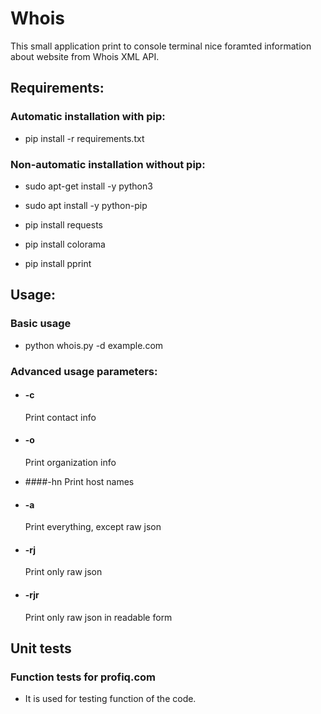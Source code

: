 # Whois

This small application print to console terminal nice foramted information about website from Whois XML API.

## Requirements:

### Automatic installation with pip:

* pip install -r requirements.txt


### Non-automatic installation without pip:

* sudo apt-get install -y python3

* sudo apt install -y python-pip

* pip install requests

* pip install colorama

* pip install pprint

## Usage:

### Basic usage

* python whois.py -d example.com

### Advanced usage parameters:

* #### -c
    Print contact info

* #### -o
    Print organization info
    
* ####-hn
    Print host names
    
* #### -a
    Print everything, except raw json
    
* #### -rj
    Print only raw json
    
* #### -rjr
    Print only raw json in readable form

## Unit tests

### Function tests for profiq.com

* It is used for testing function of the code.
